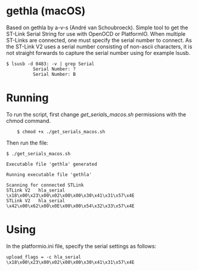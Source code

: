 gethla (macOS)
==============

Based on gethla by a-v-s (André van Schoubroeck). Simple tool to get the ST-Link Serial String for use with OpenOCD or PlatformIO. When multiple ST-Links are connected,
one must specify the serial number to connect. As the ST-Link V2 uses a serial number consisting of non-ascii characters, it is not straight forwards to capture the serial number using for example lsusb.

    $ lsusb -d 0483: -v | grep Serial
              Serial Number: ?
              Serial Number: B

Running
=======

To run the script, first change *get_serials_macos.sh* permissions with the chmod command.

```
    $ chmod +x ./get_serials_macos.sh
```

Then run the file:

    $ ./get_serials_macos.sh

	Executable file 'gethla' generated

	Running executable file 'gethla'

	Scanning for connected STLink
	STLink V2   hla_serial \x18\x00\x23\x00\x02\x00\x00\x30\x41\x31\x57\x4E
	STLink V2   hla_serial \x42\x00\x62\x00\x0E\x00\x00\x54\x32\x33\x57\x4E

Using
=====

In the platformio.ini file, specify the serial settings as follows:

	upload_flags = -c hla_serial \x18\x00\x23\x00\x02\x00\x00\x30\x41\x31\x57\x4E  
